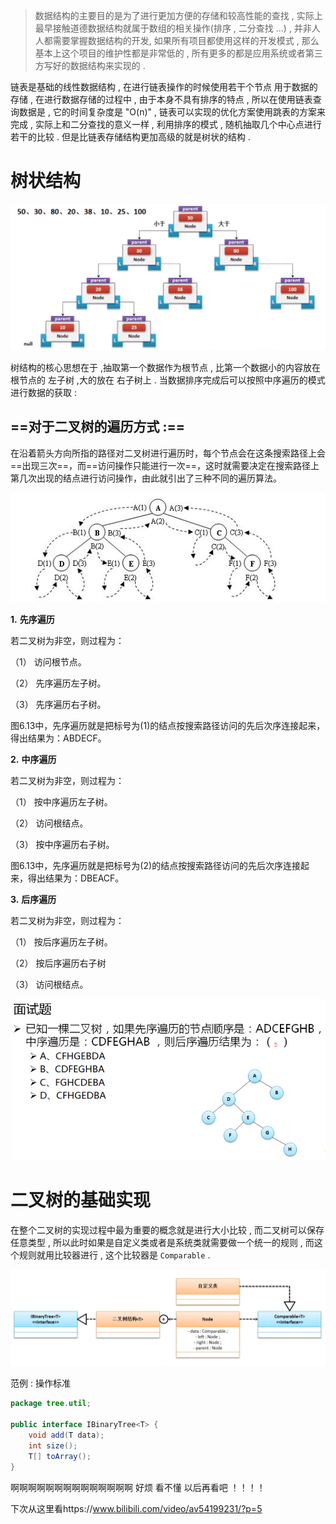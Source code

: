 > 数据结构的主要目的是为了进行更加方便的存储和较高性能的查找 , 实际上最早接触道德数据结构就属于数组的相关操作(排序 , 二分查找 ...) , 并非人人都需要掌握数据结构的开发, 如果所有项目都使用这样的开发模式 , 那么基本上这个项目的维护性都是非常低的 , 所有更多的都是应用系统或者第三方写好的数据结构来实现的 .

链表是基础的线性数据结构 , 在进行链表操作的时候使用若干个节点 用于数据的存储 , 在进行数据存储的过程中 , 由于本身不具有排序的特点 , 所以在使用链表查询数据是 , 它的时间复杂度是 "O(n)" , 链表可以实现的优化方案使用跳表的方案来完成 , 实际上和二分查找的意义一样 , 利用排序的模式 , 随机抽取几个中心点进行若干的比较 . 但是比链表存储结构更加高级的就是树状的结构 . 

# 树状结构

![1564045055458](assets/1564045055458.png)

树结构的核心思想在于 ,抽取第一个数据作为根节点 , 比第一个数据小的内容放在根节点的 左子树 ,大的放在 右子树上 . 当数据排序完成后可以按照中序遍历的模式进行数据的获取 : 

## ==对于二叉树的遍历方式 :== 



在沿着箭头方向所指的路径对二叉树进行遍历时，每个节点会在这条搜索路径上会==出现三次==，而==访问操作只能进行一次==，这时就需要决定在搜索路径上第几次出现的结点进行访问操作，由此就引出了三种不同的遍历算法。

![1564049237236](assets/1564049237236.png)


**1.**      **先序遍历**

若二叉树为非空，则过程为：

（1） 访问根节点。

（2） 先序遍历左子树。

（3） 先序遍历右子树。

图6.13中，先序遍历就是把标号为(1)的结点按搜索路径访问的先后次序连接起来，得出结果为：ABDECF。

**2.**      **中序遍历**

若二叉树为非空，则过程为：

（1） 按中序遍历左子树。

（2） 访问根结点。

（3） 按中序遍历右子树。

图6.13中，先序遍历就是把标号为(2)的结点按搜索路径访问的先后次序连接起来，得出结果为：DBEACF。

**3.**      **后序遍历**

若二叉树为非空，则过程为：

（1） 按后序遍历左子树。

（2） 按后序遍历右子树

（3） 访问根结点。

![1564048898170](assets/1564048898170.png)

# 二叉树的基础实现

在整个二叉树的实现过程中最为重要的概念就是进行大小比较 , 而二叉树可以保存任意类型 , 所以此时如果是自定义类或者是系统类就需要做一个统一的规则 , 而这个规则就用比较器进行 , 这个比较器是 `Comparable` . 

![1564049866097](assets/1564049866097.png)

范例 :  操作标准

```java
package tree.util;

public interface IBinaryTree<T> {
    void add(T data);
    int size();
    T[] toArray();
}
```

啊啊啊啊啊啊啊啊啊啊啊啊啊啊   好烦  看不懂  以后再看吧  ！！！！

下次从这里看https://www.bilibili.com/video/av54199231/?p=5

